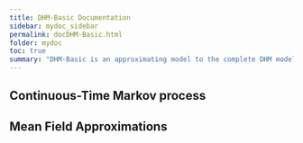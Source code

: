 ```yaml
---
title: DHM-Basic Documentation
sidebar: mydoc_sidebar
permalink: docDHM-Basic.html
folder: mydoc
toc: true
summary: "DHM-Basic is an approximating model to the complete DHM model, which includes spatial heterogeneity, as well as explicit simulation of humans, pathogens, and all mosquito activity. DHM-Basic is a generic term to refer to abstractions of this model. Abstractions come from realizing that the life-course of any individual mosquito can be thought of as a continuous time Markov process with a finite state space."
---
```

## Continuous-Time Markov process

## Mean Field Approximations
